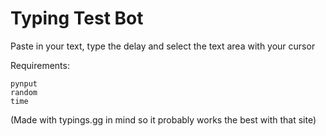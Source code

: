 # Typing Test Bot

Paste in your text, type the delay and select the text area with your cursor

Requirements:

```
pynput
random
time
```

(Made with typings.gg in mind so it probably works the best with that site)
